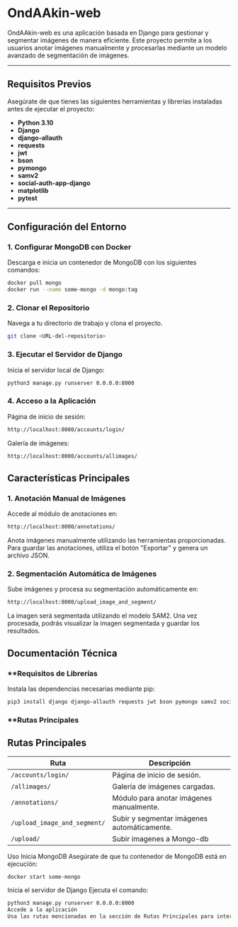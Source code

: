 # **OndAAkin-web**

OndAAkin-web es una aplicación basada en Django para gestionar y segmentar imágenes de manera eficiente. Este proyecto permite a los usuarios anotar imágenes manualmente y procesarlas mediante un modelo avanzado de segmentación de imágenes.

---

## **Requisitos Previos**

Asegúrate de que tienes las siguientes herramientas y librerías instaladas antes de ejecutar el proyecto:

- **Python 3.10**
- **Django**
- **django-allauth**
- **requests**
- **jwt**
- **bson**
- **pymongo**
- **samv2**
- **social-auth-app-django**
- **matplotlib**
- **pytest**

---

## **Configuración del Entorno**

### **1. Configurar MongoDB con Docker**  
Descarga e inicia un contenedor de MongoDB con los siguientes comandos:  

```bash
docker pull mongo
docker run --name some-mongo -d mongo:tag
```
### **2. Clonar el Repositorio**
Navega a tu directorio de trabajo y clona el proyecto.
```bash
git clone <URL-del-repositorio>
```
### **3. Ejecutar el Servidor de Django**
Inicia el servidor local de Django:
```bash
python3 manage.py runserver 0.0.0.0:8000
```
### **4. Acceso a la Aplicación**
Página de inicio de sesión:
```bash
http://localhost:8000/accounts/login/
```
Galería de imágenes:
```bash
http://localhost:8000/accounts/allimages/
```
## **Características Principales**
### **1. Anotación Manual de Imágenes**
Accede al módulo de anotaciones en:
```bash
http://localhost:8000/annotations/
```
Anota imágenes manualmente utilizando las herramientas proporcionadas.
Para guardar las anotaciones, utiliza el botón "Exportar" y genera un archivo JSON.
### **2. Segmentación Automática de Imágenes**
Sube imágenes y procesa su segmentación automáticamente en:
```bash
http://localhost:8000/upload_image_and_segment/
```
La imagen será segmentada utilizando el modelo SAM2.
Una vez procesada, podrás visualizar la imagen segmentada y guardar los resultados.
## **Documentación Técnica**
### **Requisitos de Librerías
Instala las dependencias necesarias mediante pip:
```bash
pip3 install django django-allauth requests jwt bson pymongo samv2 social-auth-app-django matplotlib pytest
```
### **Rutas Principales
## **Rutas Principales**

| Ruta                          | Descripción                                 |
|-------------------------------|---------------------------------------------|
| `/accounts/login/`            | Página de inicio de sesión.                |
| `/allimages/`                 | Galería de imágenes cargadas.              |
| `/annotations/`               | Módulo para anotar imágenes manualmente.   |
| `/upload_image_and_segment/`  | Subir y segmentar imágenes automáticamente.|
| `/upload/`                    | Subir imagenes a Mongo-db                  |

Uso
Inicia MongoDB
Asegúrate de que tu contenedor de MongoDB está en ejecución:
```bash
docker start some-mongo
```
Inicia el servidor de Django
Ejecuta el comando:
```bash
python3 manage.py runserver 0.0.0.0:8000
Accede a la aplicación
Usa las rutas mencionadas en la sección de Rutas Principales para interactuar con las funcionalidades.

